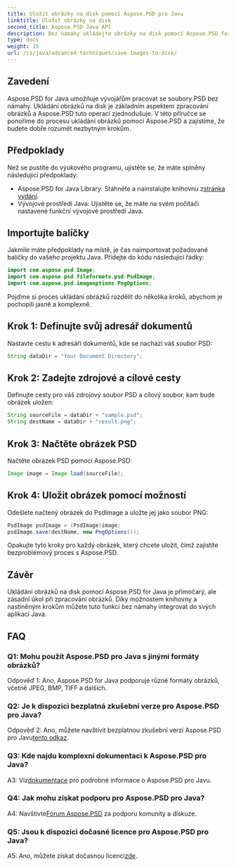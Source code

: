 ```yaml
---
title: Uložit obrázky na disk pomocí Aspose.PSD pro Javu
linktitle: Uložit obrázky na disk
second_title: Aspose.PSD Java API
description: Bez námahy ukládejte obrázky na disk pomocí Aspose.PSD for Java. Výkonná Java knihovna pro manipulaci se soubory PSD.
type: docs
weight: 15
url: /cs/java/advanced-techniques/save-images-to-disk/
---
```

## Zavedení

Aspose.PSD for Java umožňuje vývojářům pracovat se soubory PSD bez námahy. Ukládání obrázků na disk je základním aspektem zpracování obrázků a Aspose.PSD tuto operaci zjednodušuje. V této příručce se ponoříme do procesu ukládání obrázků pomocí Aspose.PSD a zajistíme, že budete dobře rozumět nezbytným krokům.

## Předpoklady

Než se pustíte do výukového programu, ujistěte se, že máte splněny následující předpoklady:

-  Aspose.PSD for Java Library: Stáhněte a nainstalujte knihovnu z[stránka vydání](https://releases.aspose.com/psd/java/).
- Vývojové prostředí Java: Ujistěte se, že máte na svém počítači nastavené funkční vývojové prostředí Java.

## Importujte balíčky

Jakmile máte předpoklady na místě, je čas naimportovat požadované balíčky do vašeho projektu Java. Přidejte do kódu následující řádky:

```java
import com.aspose.psd.Image;
import com.aspose.psd.fileformats.psd.PsdImage;
import com.aspose.psd.imageoptions.PngOptions;
```

Pojďme si proces ukládání obrázků rozdělit do několika kroků, abychom je pochopili jasně a komplexně.

## Krok 1: Definujte svůj adresář dokumentů

Nastavte cestu k adresáři dokumentů, kde se nachází váš soubor PSD:

```java
String dataDir = "Your Document Directory";
```

## Krok 2: Zadejte zdrojové a cílové cesty

Definujte cesty pro váš zdrojový soubor PSD a cílový soubor, kam bude obrázek uložen:

```java
String sourceFile = dataDir + "sample.psd";
String destName = dataDir + "result.png";
```

## Krok 3: Načtěte obrázek PSD

Načtěte obrázek PSD pomocí Aspose.PSD:

```java
Image image = Image.load(sourceFile);
```

## Krok 4: Uložit obrázek pomocí možností

Odešlete načtený obrázek do PsdImage a uložte jej jako soubor PNG:

```java
PsdImage psdImage = (PsdImage)image;
psdImage.save(destName, new PngOptions());
```

Opakujte tyto kroky pro každý obrázek, který chcete uložit, čímž zajistíte bezproblémový proces s Aspose.PSD.

## Závěr

Ukládání obrázků na disk pomocí Aspose.PSD for Java je přímočarý, ale zásadní úkol při zpracování obrázků. Díky možnostem knihovny a nastíněným krokům můžete tuto funkci bez námahy integrovat do svých aplikací Java.

## FAQ

### Q1: Mohu použít Aspose.PSD pro Java s jinými formáty obrázků?

Odpověď 1: Ano, Aspose.PSD for Java podporuje různé formáty obrázků, včetně JPEG, BMP, TIFF a dalších.

### Q2: Je k dispozici bezplatná zkušební verze pro Aspose.PSD pro Java?

 Odpověď 2: Ano, můžete navštívit bezplatnou zkušební verzi Aspose.PSD pro Javu[tento odkaz](https://releases.aspose.com/).

### Q3: Kde najdu komplexní dokumentaci k Aspose.PSD pro Java?

 A3: Viz[dokumentace](https://reference.aspose.com/psd/java/) pro podrobné informace o Aspose.PSD pro Javu.

### Q4: Jak mohu získat podporu pro Aspose.PSD pro Java?

 A4: Navštivte[Fórum Aspose.PSD](https://forum.aspose.com/c/psd/34) za podporu komunity a diskuze.

### Q5: Jsou k dispozici dočasné licence pro Aspose.PSD pro Java?

 A5: Ano, můžete získat dočasnou licenci[zde](https://purchase.aspose.com/temporary-license/).